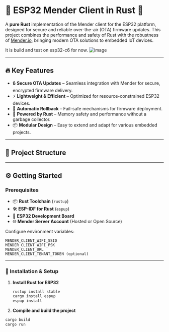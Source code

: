 # 🚀 ESP32 Mender Client in Rust 🦀

A **pure Rust** implementation of the Mender client for the ESP32 platform, designed for secure and reliable over-the-air (OTA) firmware updates. This project combines the performance and safety of Rust with the robustness of [Mender.io](https://mender.io/), bringing modern OTA solutions to embedded IoT devices.

It is build and test on esp32-c6 for now.
![image](https://github.com/user-attachments/assets/b33603c2-42bd-4634-ac8f-c4ab864c722e)

---

## 🔥 Key Features

- 🔒 **Secure OTA Updates** – Seamless integration with Mender for secure, encrypted firmware delivery.  
- ⚡ **Lightweight & Efficient** – Optimized for resource-constrained ESP32 devices.  
- 🔄 **Automatic Rollback** – Fail-safe mechanisms for firmware deployment.  
- 🦀 **Powered by Rust** – Memory safety and performance without a garbage collector.  
- 📦 **Modular Design** – Easy to extend and adapt for various embedded projects.

---

## 📁 Project Structure

---

## ⚙️ Getting Started

### Prerequisites

- 📦 **Rust Toolchain** (`rustup`)  
- 🛠 **ESP-IDF for Rust** (`espup`)  
- 🔌 **ESP32 Development Board**  
- 🌐 **Mender Server Account** (Hosted or Open Source)

Configure environment variables:

```shell
MENDER_CLIENT_WIFI_SSID
MENDER_CLIENT_WIFI_PSK
MENDER_CLIENT_URL
MENDER_CLIENT_TENANT_TOKEN (optional)
```
---

### 🚀 Installation & Setup

1. **Install Rust for ESP32**  
   ```bash
   rustup install stable
   cargo install espup
   espup install


2. **Compile and build the project**
  ```bash
  cargo build
  cargo run
